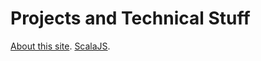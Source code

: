 Projects and Technical Stuff
============================

[About this site](/page/thisSite).
[ScalaJS](/page/scalaJS).
